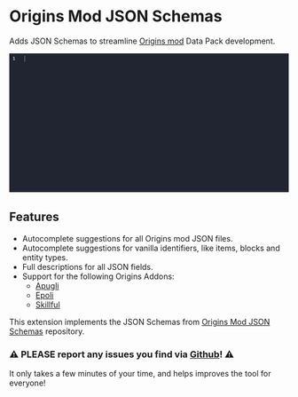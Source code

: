 # Origins Mod JSON Schemas

Adds JSON Schemas to streamline [Origins mod](https://www.curseforge.com/minecraft/mc-mods/origins) Data Pack development.

![An example of auto-completion in action](https://github.com/SnaveSutit/origins-mod-vscode-extension/blob/main/assets/example.gif?raw=true)

## Features
- Autocomplete suggestions for all Origins mod JSON files.
- Autocomplete suggestions for vanilla identifiers, like items, blocks and entity types.
- Full descriptions for all JSON fields.
- Support for the following Origins Addons:
    - [Apugli](https://apugli.readthedocs.io/en/latest/)
    - [Epoli](https://epoli-docs.readthedocs.io/en/latest/)
    - [Skillful](https://skillful-docs.readthedocs.io/en/latest/)


This extension implements the JSON Schemas from [Origins Mod JSON Schemas](https://github.com/SnaveSutit/origins-mod-json-schemas) repository.

### ⚠️ PLEASE report any issues you find via [Github](https://github.com/SnaveSutit/origins-mod-json-schemas/issues/)! ⚠️

It only takes a few minutes of your time, and helps improves the tool for everyone!
